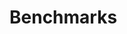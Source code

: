Benchmarks
========

<script src="js/jquery-1.8.3.min.js" />
<script src="js/excanvas.js" />
<script src="js/js-class.js" />
<script src="js/bluff.js" />
<script src="js/benchmarks.js" />

In memory
-------------

Graphs bellow compare off-heap in-memory `BTreeMap` from MapDB and `ConcurrentSkipListMap` from JDK. 
MapDB speed is comparable to Java collections, despite using serialization and its own 
memory management. 

Test was performed on HP Proliant 585 G2 with 24 physical cores and 32GB memory. 
Y-Axis is thousands operations per second, higher is better. 
Data set size is 100 millions. Key size is 8 bytes, value size is 16 bytes (`Map<Long,UUID>`).


Read-only lookups. MapDB is comparable to Java collections:

<span id="memoryRead" />

Random updates. MapDB scales upto 6 cores, than concurrency overhead increases and limits its performance:


<span id="memoryUpdate" />


Combined random updates (33%) and lookups (66%):

<span id="memoryCombined" />


Raw benchmark results are available [here](benchmarks-raw.html). 
Benchmark source code is [here](https://github.com/jankotek/mapdb-benchmarks) 
and [here](https://github.com/jankotek/mapdb-benchmarks/blob/master/src/org/mapdb/benchmarks/InMemoryUUIDTest.java)

There is no trick here. MapDB is greatly optimized. With large keys/vals the deserialization overhead would 
increase and MapDB would become slower compared to heap collections (we are working on partial deserialization to fix it).

On other side larger data set would increase GV overhead and make on-heap Java collections slower. 
In this test JVM had enough memory and GC was bellow 1%. 

In general MapDB is about 30% compared to on-heap. But it fits more data per GB and does not degrade its performance 
over large data sets. 


On Disk
-------------


Will be added soon...